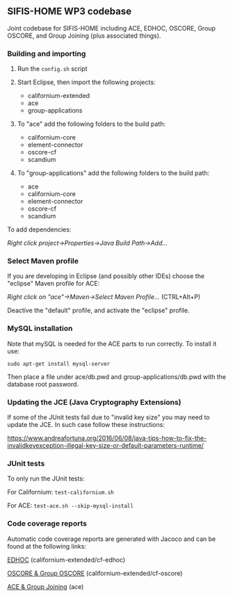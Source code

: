## SIFIS-HOME WP3 codebase

Joint codebase for SIFIS-HOME including ACE, EDHOC, OSCORE, Group OSCORE, and Group Joining (plus associated things).

### Building and importing

1. Run the `config.sh` script

2. Start Eclipse, then import the following projects:
  
    - californium-extended
    - ace
    - group-applications

3. To "ace" add the following folders to the build path:

    - californium-core
    - element-connector
    - oscore-cf
    - scandium

4. To "group-applications" add the following folders to the build path:
    - ace
    - californium-core
    - element-connector
    - oscore-cf
    - scandium

To add dependencies:

*Right click project->Properties->Java Build Path->Add...*

### Select Maven profile

If you are developing in Eclipse (and possibly other IDEs) choose the "eclipse" Maven profile for ACE:

*Right click on "ace"->Maven->Select Maven Profile...* (CTRL+Alt+P)

Deactive the "default" profile, and activate the "eclipse" profile.


### MySQL installation

Note that mySQL is needed for the ACE parts to run correctly. To install it use:
```
sudo apt-get install mysql-server
```

Then place a file under ace/db.pwd and group-applications/db.pwd with the database root password.


### Updating the JCE (Java Cryptography Extensions)

If some of the JUnit tests fail due to "invalid key size" you may need to update the JCE. In such case follow these instructions:

https://www.andreafortuna.org/2016/06/08/java-tips-how-to-fix-the-invalidkeyexception-illegal-key-size-or-default-parameters-runtime/


### JUnit tests

To only run the JUnit tests:

For Californium: `test-californium.sh`

For ACE: `test-ace.sh --skip-mysql-install`


### Code coverage reports

Automatic code coverage reports are generated with Jacoco and can be found at the following links:

[EDHOC](https://rikard-sics.github.io/sifis-home/reports/edhoc/) (californium-extended/cf-edhoc)

[OSCORE & Group OSCORE](https://rikard-sics.github.io/sifis-home/reports/oscore/) (californium-extended/cf-oscore)

[ACE & Group Joining](https://rikard-sics.github.io/sifis-home/reports/ace/) (ace)
